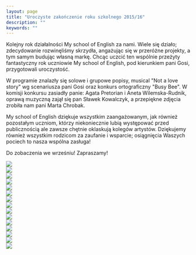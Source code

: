 ```yaml
---
layout: page
title: "Uroczyste zakończenie roku szkolnego 2015/16"
description: ""
keywords: ""
---
```


Kolejny rok działalności My school of English za nami. Wiele się działo; 
zdecydowanie rozwinęliśmy skrzydła, angażując się w przeróżne projekty, a tym 
samym budując własną markę. Chcąc uczcić ten wspólnie przeżyty fantastyczny rok 
uczniowie My school of English, pod kierunkiem pani Gosi, przygotowali uroczystość.

W programie znalazły się solowe i grupowe popisy, musical "Not a love story" wg 
scenariusza pani Gosi oraz konkurs ortograficzny "Busy Bee". W komisji konkursu 
zasiadły panie: Agata Pretorian i Aneta Wilemska-Rudnik, oprawą muzyczną zajął 
się pan Sławek Kowalczyk, a przepiękne zdjęcia zrobiła nam pani Marta Chrobak. 

My school of English dziękuje wszystkim zaangażowanym, jak również pozostałym 
uczniom, którzy niekoniecznie lubią występować przed publicznością ale zawsze 
chętnie oklaskują kolegów artystów. Dziękujemy również wszystkim rodzicom za 
zaufanie i wsparcie; osiągnięcia Waszych pociech to nasza wspólna zasługa!

Do zobaczenia we wrześniu! Zapraszamy!

<section class="gallery">
    <div class="galleryItem">
        <div class="stack twisted">
            <a href="http://interpc.pl/~mlewinterpc/myschoolofenglish/images/large/end-of-school-year-2015/1.jpg">
                <img src="http://interpc.pl/~mlewinterpc/myschoolofenglish/images/small/end-of-school-year-2015/1.jpg"/>
            </a>
        </div>
    </div>
    <div class="galleryItem">
        <div class="stack twisted">
            <a href="http://interpc.pl/~mlewinterpc/myschoolofenglish/images/large/end-of-school-year-2015/2.jpg">
                <img src="http://interpc.pl/~mlewinterpc/myschoolofenglish/images/small/end-of-school-year-2015/2.jpg"/>
            </a>
        </div>
    </div>
    <div class="galleryItem">
        <div class="stack twisted">
            <a href="http://interpc.pl/~mlewinterpc/myschoolofenglish/images/large/end-of-school-year-2015/3.jpg">
                <img src="http://interpc.pl/~mlewinterpc/myschoolofenglish/images/small/end-of-school-year-2015/3.jpg"/>
            </a>
        </div>
    </div>
    <div class="galleryItem">
        <div class="stack twisted">
            <a href="http://interpc.pl/~mlewinterpc/myschoolofenglish/images/large/end-of-school-year-2015/4.jpg">
                <img src="http://interpc.pl/~mlewinterpc/myschoolofenglish/images/small/end-of-school-year-2015/4.jpg"/>
            </a>
        </div>
    </div>
    <div class="galleryItem">
        <div class="stack twisted">
            <a href="http://interpc.pl/~mlewinterpc/myschoolofenglish/images/large/end-of-school-year-2015/5.jpg">
                <img src="http://interpc.pl/~mlewinterpc/myschoolofenglish/images/small/end-of-school-year-2015/5.jpg"/>
            </a>
        </div>
    </div>
    <div class="galleryItem">
        <div class="stack twisted">
            <a href="http://interpc.pl/~mlewinterpc/myschoolofenglish/images/large/end-of-school-year-2015/6.jpg">
                <img src="http://interpc.pl/~mlewinterpc/myschoolofenglish/images/small/end-of-school-year-2015/6.jpg"/>
            </a>
        </div>
    </div>
    <div class="galleryItem">
        <div class="stack twisted">
            <a href="http://interpc.pl/~mlewinterpc/myschoolofenglish/images/large/end-of-school-year-2015/7.jpg">
                <img src="http://interpc.pl/~mlewinterpc/myschoolofenglish/images/small/end-of-school-year-2015/7.jpg"/>
            </a>
        </div>
    </div>
    <div class="galleryItem">
        <div class="stack twisted">
            <a href="http://interpc.pl/~mlewinterpc/myschoolofenglish/images/large/end-of-school-year-2015/8.jpg">
                <img src="http://interpc.pl/~mlewinterpc/myschoolofenglish/images/small/end-of-school-year-2015/8.jpg"/>
            </a>
        </div>
    </div>
    <div class="galleryItem">
        <div class="stack twisted">
            <a href="http://interpc.pl/~mlewinterpc/myschoolofenglish/images/large/end-of-school-year-2015/9.jpg">
                <img src="http://interpc.pl/~mlewinterpc/myschoolofenglish/images/small/end-of-school-year-2015/9.jpg"/>
            </a>
        </div>
    </div>
    <div class="galleryItem">
        <div class="stack twisted">
            <a href="http://interpc.pl/~mlewinterpc/myschoolofenglish/images/large/end-of-school-year-2015/10.jpg">
                <img src="http://interpc.pl/~mlewinterpc/myschoolofenglish/images/small/end-of-school-year-2015/10.jpg"/>
            </a>
        </div>
    </div>
    <div class="galleryItem">
        <div class="stack twisted">
            <a href="http://interpc.pl/~mlewinterpc/myschoolofenglish/images/large/end-of-school-year-2015/11.jpg">
                <img src="http://interpc.pl/~mlewinterpc/myschoolofenglish/images/small/end-of-school-year-2015/11.jpg"/>
            </a>
        </div>
    </div>
    <div class="galleryItem">
        <div class="stack twisted">
            <a href="http://interpc.pl/~mlewinterpc/myschoolofenglish/images/large/end-of-school-year-2015/12.jpg">
                <img src="http://interpc.pl/~mlewinterpc/myschoolofenglish/images/small/end-of-school-year-2015/12.jpg"/>
            </a>
        </div>
    </div>
    <div class="galleryItem">
        <div class="stack twisted">
            <a href="http://interpc.pl/~mlewinterpc/myschoolofenglish/images/large/end-of-school-year-2015/13.jpg">
                <img src="http://interpc.pl/~mlewinterpc/myschoolofenglish/images/small/end-of-school-year-2015/13.jpg"/>
            </a>
        </div>
    </div>
    <div class="galleryItem">
        <div class="stack twisted">
            <a href="http://interpc.pl/~mlewinterpc/myschoolofenglish/images/large/end-of-school-year-2015/14.jpg">
                <img src="http://interpc.pl/~mlewinterpc/myschoolofenglish/images/small/end-of-school-year-2015/14.jpg"/>
            </a>
        </div>
    </div>
    <div class="galleryItem">
        <div class="stack twisted">
            <a href="http://interpc.pl/~mlewinterpc/myschoolofenglish/images/large/end-of-school-year-2015/15.jpg">
                <img src="http://interpc.pl/~mlewinterpc/myschoolofenglish/images/small/end-of-school-year-2015/15.jpg"/>
            </a>
        </div>
    </div>
</section>